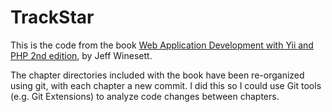 # TrackStar

This is the code from the book [Web Application Development with Yii and PHP 2nd edition](https://www.packtpub.com/web-development/web-application-development-yii-and-php), by Jeff Winesett.

The chapter directories included with the book have been re-organized using git, with each chapter a new commit. I did this so I could use Git tools (e.g. Git Extensions) to analyze code changes between chapters.
